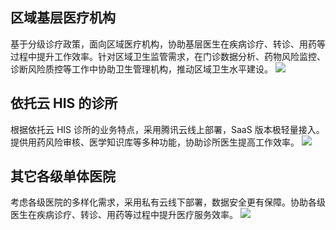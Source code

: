 ## 区域基层医疗机构
基于分级诊疗政策，面向区域医疗机构，协助基层医生在疾病诊疗、转诊、用药等过程中提升工作效率。针对区域卫生监管需求，在门诊数据分析、药物风险监控、诊断风险质控等工作中协助卫生管理机构，推动区域卫生水平建设。
![](https://main.qcloudimg.com/raw/7eadc1bb9c35d1f97e7b2e58873bb8b7.png)
## 依托云 HIS 的诊所
根据依托云 HIS 诊所的业务特点，采用腾讯云线上部署，SaaS 版本极轻量接入。提供用药风险审核、医学知识库等多种功能，协助诊所医生提高工作效率。
![](https://main.qcloudimg.com/raw/540c21f301e224d85d9ddb82d5d05b1a.png)
## 其它各级单体医院
考虑各级医院的多样化需求，采用私有云线下部署，数据安全更有保障。协助各级医生在疾病诊疗、转诊、用药等过程中提升医疗服务效率。
![](https://main.qcloudimg.com/raw/d6c577a0aab1cbc54ba133bd515a6c3d.png)
